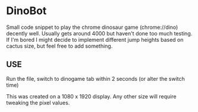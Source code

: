 # DinoBot
Small code snippet to play the chrome dinosaur game (chrome://dino) decently well. Usually gets around 4000 but haven't done too much testing. If I'm bored I might decide to implement different jump heights based on cactus size, but feel free to add something.

## USE
Run the file, switch to dinogame tab within 2 seconds (or alter the switch time)

This was created on a 1080 x 1920 display. Any other size will require tweaking the pixel values.
